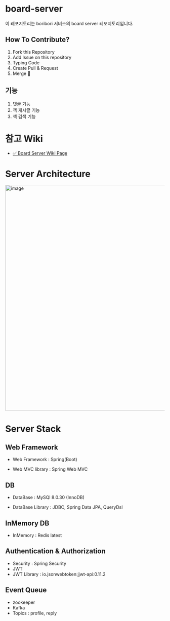 # board-server
이 레포지토리는 boribori 서비스의 board server 레포지토리입니다.

## How To Contribute?

1. Fork this Repository
2. Add Issue on this repository
3. Typing Code
4. Create Pull & Request
5. Merge 🤗 

## 기능

1. 댓글 기능
2. 책 게시글 기능
3. 책 검색 기능

# 참고 Wiki
* [✅ Board Server Wiki Page](https://github.com/Bori-Bori/board-server/wiki)

# Server Architecture

<img width="714" alt="image" src="https://user-images.githubusercontent.com/79268661/200160923-1ffa1825-14af-4b47-aaff-f56d121148f3.png">

# Server Stack

## Web Framework

* Web Framework : Spring(Boot)

* Web MVC library : Spring Web MVC

## DB

* DataBase : MySQl 8.0.30 (InnoDB)

* DataBase Library : JDBC, Spring Data JPA, QueryDsl

## InMemory DB 

* InMemory : Redis latest

## Authentication & Authorization

* Security : Spring Security 
* JWT
* JWT Library : io.jsonwebtoken:jjwt-api:0.11.2

## Event Queue

* zookeeper
* Kafka
* Topics : profile, reply










